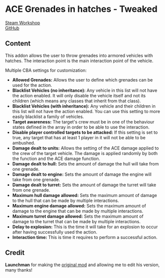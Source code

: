 # ACE Grenades in hatches - Tweaked

[Steam Workshop](https://steamcommunity.com/sharedfiles/filedetails/?id=2418896377)<br/>
[GitHub](https://github.com/johnb432/ACE-grenades-in-hatches)

## Content

This addon allows the user to throw grenades into armored vehicles with hatches. The interaction point is the main interaction point of the vehicle.

Multiple CBA settings for customization:
* **Allowed Grenades:** Allows the user to define which grenades can be used for the action.
* **Blacklist Vehicles (no inheritance):** Any vehicle in this list will not have the action enabled. It will only disable the vehicle itself and not its children (which means any classes that inherit from that class).
* **Blacklist Vehicles (with inheritance):** Any vehicle and their children in this list will not have the action enabled. You can use this setting to more easily blacklist a family of vehicles.
* **Target awareness:** The target's crew must be in one of the behaviour states defined in the array in order to be able to use the interaction.
* **Disable player controlled targets to be attacked:** If this setting is set to true, any target that has at least 1 player in it will not be able to be ambushed.
* **Damage dealt to units:** Allows the setting of the ACE damage applied to the crew of the target vehicle. The damage is applied randomly by both the function and the ACE damage function.
* **Damage dealt to hull:** Sets the amount of damage the hull will take from one grenade.
* **Damage dealt to engine:** Sets the amount of damage the engine will take from one grenade.
* **Damage dealt to turret:** Sets the amount of damage the turret will take from one grenade.
* **Maximum hull damage allowed:** Sets the maximum amount of damage to the hull that can be made by multiple interactions.
* **Maximum engine damage allowed:** Sets the maximum amount of damage to the engine that can be made by multiple interactions.
* **Maximum turret damage allowed:** Sets the maximum amount of damage to the turret that can be made by multiple interactions.
* **Delay to explosion:** This is the time it will take for an explosion to occur after having successfully used the action.
* **Interaction time:** This is time it requires to perform a successful action.

## Credit

<b>Launchman</b> for making the [original mod](https://steamcommunity.com/sharedfiles/filedetails/?id=2398240266) and allowing me to edit his version, many thanks!
